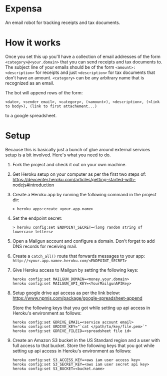 # Expensa

An email robot for tracking receipts and tax documents.

# How it works

Once you set this up you'll have a collection of email addresses of the form
`<category>@<your.domain>` that you can send receipts and tax documents
to. The subject line of your emails should be of the form `<amount>: <description>`
for receipts and just `<description>` for tax documents that don't have an amount.
`<category>` can be any arbitrary name that is recognized as an email.

The bot will append rows of the form:
```
<date>, <sender email>, <category>, (<amount>), <description>, (<link to body>), (link to first attachement...)
```
to a google spreadsheet.

# Setup

Because this is basically just a bunch of glue around external services setup is
a bit involved. Here's what you need to do.

1. Fork the project and check it out on your own machine.

2. Get Heroku setup on your computer as per the first two steps of:
   https://devcenter.heroku.com/articles/getting-started-with-nodejs#introduction

3. Create a Heroku app by running the following command in the project dir:
   ```
   > heroku apps:create <your.app.name>
   ```

4. Set the endpoint secret:
   ```
   > heroku config:set ENDPOINT_SECRET=<long random string of lowercase letters>
   ```

5. Open a Mailgun account and configure a domain. Don't forget to add DNS records
for receiving mail.

6. Create a `catch_all()` route that forwards messages to your app:
   `http://<your.app.name>.heroku.com/<ENDPOINT_SECRET>`

7. Give Heroku access to Mailgun by setting the following keys:
   ```
   heroku config:set MAILGUN_DOMAIN=<money.your.domain>
   heroku config:set MAILGUN_API_KEY=<YourMailgunAPIKey>
   ```

8. Setup google drive api access as per the link below:
   https://www.npmjs.com/package/google-spreadsheet-append

   Store the following keys that you got while setting up api access in Heroku's
   environment as follows:
   ```
   heroku config:set GDRIVE_EMAIL=<service account email>
   heroku config:set GRDIVE_KEY="`cat </path/to/key/file.pem>`"
   heroku config:set GDRIVE_FILEID=<spreadsheet file id>
   ```

9. Create an Amazon S3 bucket in the US Standard region and a user with full
access to that bucket. Store the following keys that you got while setting up
api access in Heroku's environment as follows:
   ```
   heroku config:set S3_ACCESS_KEY=<aws iam user access key>
   heroku config:set S3_SECRET_KEY=<aws iam user secret api key>
   heroku config:set S3_BUCKET=<bucket.name>
   ```

